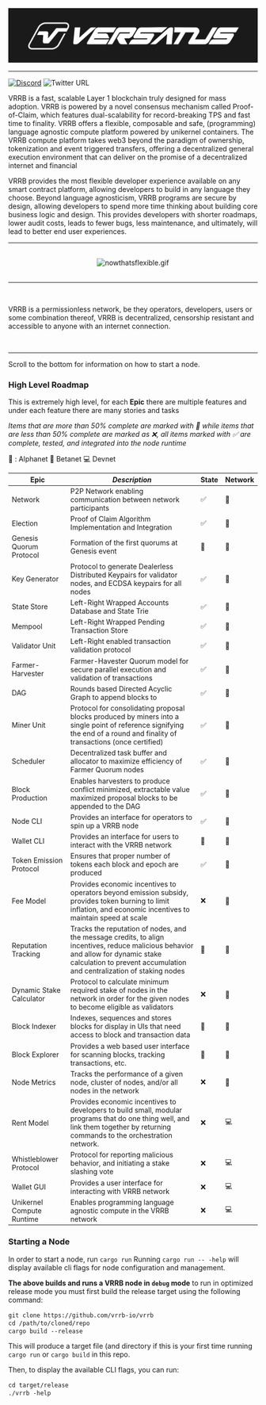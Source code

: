 <picture>
  <source media="(prefers-color-scheme: dark)" srcset="https://github.com/versatus/brand-assets/blob/33cf3981d13f439a43ddfde5966a8a5fd58ff5ce/logo/versatus_logo_white.png">
  <img alt="VRRB Logo" src="https://github.com/versatus/brand-assets/blob/33cf3981d13f439a43ddfde5966a8a5fd58ff5ce/logo/versatus_logo_white.png">
</picture>

---

[![Discord](https://img.shields.io/discord/1034112774789414963.svg?label=&logo=discord&logoColor=ffffff&color=7389D8&labelColor=6A7EC2&style=for-the-badge)](https://discord.gg/versatus)
![Twitter URL](https://img.shields.io/twitter/url?url=https%3A%2F%2Ftwitter.com%2FVersatusLabs%3Fs%3D20&style=for-the-badge&logo=twitter&logoColor=white&label=Follow%20us&labelColor=1DA1F2&color=1DA1F2)

VRRB is a fast, scalable Layer 1 blockchain truly designed for mass adoption.
VRRB is powered by a novel consensus mechanism called Proof-of-Claim, which
features dual-scalability for record-breaking TPS and fast time to finality.
VRRB offers a flexible, composable and safe, (programming) language agnostic
compute platform powered by unikernel containers. The VRRB compute platform
takes web3 beyond the paradigm of ownership, tokenization and event
triggered transfers, offering a decentralized general execution environment
that can deliver on the promise of a decentralized internet and financial

VRRB provides the most flexible developer experience available on any
smart contract platform, allowing developers to build in any language they
choose. Beyond language agnosticism, VRRB programs are secure by design,
allowing developers to spend more time thinking about building core
business logic and design. This provides developers with shorter roadmaps,
lower audit costs, leads to fewer bugs, less maintenance, and ultimately,
will lead to better end user experiences.
<br>

<hr>
<br>

<div align="center">
  <img src="https://github.com/versatus/brand-assets/blob/33cf3981d13f439a43ddfde5966a8a5fd58ff5ce/memes/fexible-text.gif" alt="nowthatsflexible.gif">
</div>
<br>
<hr>
<br>

VRRB is a permissionless network, be they operators, developers, users or
some combination thereof, VRRB is decentralized, censorship resistant and
accessible to anyone with an internet connection.

<br>
<hr>

Scroll to the bottom for information on how to start a node.

### High Level Roadmap

This is extremely high level, for each **Epic** there are multiple features
and under each feature there are many stories and tasks

_Items that are more than 50% complete are marked with :construction: while
items that are less than 50% complete are marked as :x:, all items marked with
:white_check_mark: are complete, tested, and integrated into the node runtime_

:link: : Alphanet
:signal_strength: Betanet
:computer: Devnet

| **Epic**                  | _Description_                                                                                                                                                                                               | State              | Network           |
| ------------------------- | ----------------------------------------------------------------------------------------------------------------------------------------------------------------------------------------------------------- | ------------------ | ----------------- |
| Network                   | P2P Network enabling communication between network participants                                                                                                                                             | :white_check_mark: | :link:            |
| Election                  | Proof of Claim Algorithm Implementation and Integration                                                                                                                                                     | :white_check_mark: | :link:            |
| Genesis Quorum Protocol   | Formation of the first quorums at Genesis event                                                                                                                                                             | :construction:     | :link:            |
| Key Generator             | Protocol to generate Dealerless Distributed Keypairs for validator nodes, and ECDSA keypairs for all nodes                                                                                                  | :white_check_mark: | :link:            |
| State Store               | Left-Right Wrapped Accounts Database and State Trie                                                                                                                                                         | ✅                 | :link:            |
| Mempool                   | Left-Right Wrapped Pending Transaction Store                                                                                                                                                                | :white_check_mark: | :link:            |
| Validator Unit            | Left-Right enabled transaction validation protocol                                                                                                                                                          | :white_check_mark: | :link:            |
| Farmer-Harvester          | Farmer-Havester Quorum model for secure parallel execution and validation of transactions                                                                                                                   | ✅                 | :link:            |
| DAG                       | Rounds based Directed Acyclic Graph to append blocks to                                                                                                                                                     | :white_check_mark: | :link:            |
| Miner Unit                | Protocol for consolidating proposal blocks produced by miners into a single point of reference signifying the end of a round and finality of transactions (once certified)                                  | :white_check_mark: | :link:            |
| Scheduler                 | Decentralized task buffer and allocator to maximize efficiency of Farmer Quorum nodes                                                                                                                       | :white_check_mark: | :link:            |
| Block Production          | Enables harvesters to produce conflict minimized, extractable value maximized proposal blocks to be appended to the DAG                                                                                     | :white_check_mark: | :link:            |
| Node CLI                  | Provides an interface for operators to spin up a VRRB node                                                                                                                                                  | :white_check_mark: | :link:            |
| Wallet CLI                | Provides an interface for users to interact with the VRRB network                                                                                                                                           | :construction:     | :link:            |
| Token Emission Protocol   | Ensures that proper number of tokens each block and epoch are produced                                                                                                                                      | :white_check_mark: | :signal_strength: |
| Fee Model                 | Provides economic incentives to operators beyond emission subsidy, provides token burning to limit inflation, and economic incentives to maintain speed at scale                                            | :x:                | :signal_strength: |
| Reputation Tracking       | Tracks the reputation of nodes, and the message credits, to align incentives, reduce malicious behavior and allow for dynamic stake calculation to prevent accumulation and centralization of staking nodes | :construction:     | :signal_strength: |
| Dynamic Stake Calculator  | Protocol to calculate minimum required stake of nodes in the network in order for the given nodes to become eligible as validators                                                                          | :x:                | :signal_strength: |
| Block Indexer             | Indexes, sequences and stores blocks for display in UIs that need access to block and transaction data                                                                                                      | :construction:     | :signal_strength: |
| Block Explorer            | Provides a web based user interface for scanning blocks, tracking transactions, etc.                                                                                                                        | :construction:     | :signal_strength: |
| Node Metrics              | Tracks the performance of a given node, cluster of nodes, and/or all nodes in the network                                                                                                                   | :x:                | :signal_strength: |
| Rent Model                | Provides economic incentives to developers to build small, modular programs that do one thing well, and link them together by returning commands to the orchestration network.                              | :x:                | :computer:        |
| Whistleblower Protocol    | Protocol for reporting malicious behavior, and initiating a stake slashing vote                                                                                                                             | :x:                | :computer:        |
| Wallet GUI                | Provides a user interface for interacting with VRRB network                                                                                                                                                 | :x:                | :computer:        |
| Unikernel Compute Runtime | Enables programming language agnostic compute in the VRRB network                                                                                                                                           | :x:                | :computer:        |

### Starting a Node

In order to start a node, run `cargo run`
Running `cargo run -- -help` will display available cli flags for node configuration and management.

**The above builds and runs a VRRB node in `debug` mode** to run in optimized
release mode you must first build the release target using the following command:

```
git clone https://github.com/vrrb-io/vrrb
cd /path/to/cloned/repo
cargo build --release
```

This will produce a target file (and directory if this is your first time
running `cargo run` or `cargo build` in this repo.

Then, to display the available CLI flags, you can run:

```
cd target/release
./vrrb -help
```
